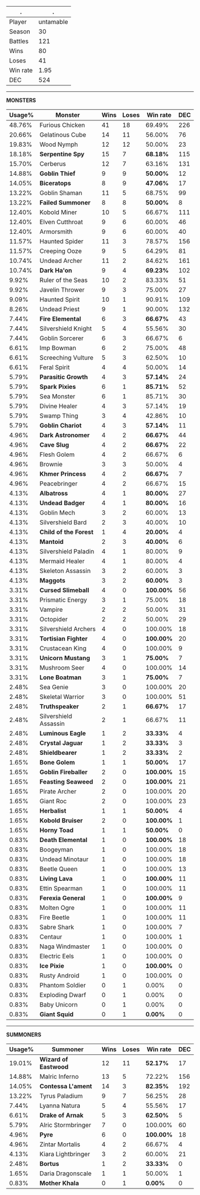 .|.
|-|-
Player|untamable
Season|30
Battles|121
Wins|80
Loses|41
Win rate|1.95
DEC|524

---
**MONSTERS**

Usage%|Monster|Wins|Loses|Win rate|DEC|
-|-|-|-|-|-|
48.76%|Furious Chicken|41|18|69.49%|226|
20.66%|Gelatinous Cube|14|11|56.00%|76|
19.83%|Wood Nymph|12|12|50.00%|23|
18.18%|**Serpentine Spy**|15|7|**68.18%**|115|
15.70%|Cerberus|12|7|63.16%|131|
14.88%|**Goblin Thief**|9|9|**50.00%**|12|
14.05%|**Biceratops**|8|9|**47.06%**|17|
13.22%|Goblin Shaman|11|5|68.75%|99|
13.22%|**Failed Summoner**|8|8|**50.00%**|8|
12.40%|Kobold Miner|10|5|66.67%|111|
12.40%|Elven Cutthroat|9|6|60.00%|46|
12.40%|Armorsmith|9|6|60.00%|40|
11.57%|Haunted Spider|11|3|78.57%|156|
11.57%|Creeping Ooze|9|5|64.29%|81|
10.74%|Undead Archer|11|2|84.62%|161|
10.74%|**Dark Ha'on**|9|4|**69.23%**|102|
9.92%|Ruler of the Seas|10|2|83.33%|51|
9.92%|Javelin Thrower|9|3|75.00%|27|
9.09%|Haunted Spirit|10|1|90.91%|109|
8.26%|Undead Priest|9|1|90.00%|132|
7.44%|**Fire Elemental**|6|3|**66.67%**|43|
7.44%|Silvershield Knight|5|4|55.56%|30|
7.44%|Goblin Sorcerer|6|3|66.67%|6|
6.61%|Imp Bowman|6|2|75.00%|48|
6.61%|Screeching Vulture|5|3|62.50%|10|
6.61%|Feral Spirit|4|4|50.00%|14|
5.79%|**Parasitic Growth**|4|3|**57.14%**|24|
5.79%|**Spark Pixies**|6|1|**85.71%**|52|
5.79%|Sea Monster|6|1|85.71%|30|
5.79%|Divine Healer|4|3|57.14%|19|
5.79%|Swamp Thing|3|4|42.86%|10|
5.79%|**Goblin Chariot**|4|3|**57.14%**|11|
4.96%|**Dark Astronomer**|4|2|**66.67%**|44|
4.96%|**Cave Slug**|4|2|**66.67%**|22|
4.96%|Flesh Golem|4|2|66.67%|6|
4.96%|Brownie|3|3|50.00%|4|
4.96%|**Khmer Princess**|4|2|**66.67%**|7|
4.96%|Peacebringer|4|2|66.67%|15|
4.13%|**Albatross**|4|1|**80.00%**|27|
4.13%|**Undead Badger**|4|1|**80.00%**|16|
4.13%|Goblin Mech|3|2|60.00%|13|
4.13%|Silvershield Bard|2|3|40.00%|10|
4.13%|**Child of the Forest**|1|4|**20.00%**|4|
4.13%|**Mantoid**|2|3|**40.00%**|6|
4.13%|Silvershield Paladin|4|1|80.00%|9|
4.13%|Mermaid Healer|4|1|80.00%|4|
4.13%|Skeleton Assassin|3|2|60.00%|3|
4.13%|**Maggots**|3|2|**60.00%**|3|
3.31%|**Cursed Slimeball**|4|0|**100.00%**|56|
3.31%|Prismatic Energy|3|1|75.00%|18|
3.31%|Vampire|2|2|50.00%|31|
3.31%|Octopider|2|2|50.00%|29|
3.31%|Silvershield Archers|4|0|100.00%|18|
3.31%|**Tortisian Fighter**|4|0|**100.00%**|20|
3.31%|Crustacean King|4|0|100.00%|9|
3.31%|**Unicorn Mustang**|3|1|**75.00%**|7|
3.31%|Mushroom Seer|4|0|100.00%|14|
3.31%|**Lone Boatman**|3|1|**75.00%**|7|
2.48%|Sea Genie|3|0|100.00%|20|
2.48%|Skeletal Warrior|3|0|100.00%|51|
2.48%|**Truthspeaker**|2|1|**66.67%**|17|
2.48%|Silvershield Assassin|2|1|66.67%|11|
2.48%|**Luminous Eagle**|1|2|**33.33%**|4|
2.48%|**Crystal Jaguar**|1|2|**33.33%**|3|
2.48%|**Shieldbearer**|1|2|**33.33%**|2|
1.65%|**Bone Golem**|1|1|**50.00%**|17|
1.65%|**Goblin Fireballer**|2|0|**100.00%**|15|
1.65%|**Feasting Seaweed**|2|0|**100.00%**|21|
1.65%|Pirate Archer|2|0|100.00%|20|
1.65%|Giant Roc|2|0|100.00%|23|
1.65%|**Herbalist**|1|1|**50.00%**|4|
1.65%|**Kobold Bruiser**|2|0|**100.00%**|1|
1.65%|**Horny Toad**|1|1|**50.00%**|0|
0.83%|**Death Elemental**|1|0|**100.00%**|18|
0.83%|Boogeyman|1|0|100.00%|18|
0.83%|Undead Minotaur|1|0|100.00%|18|
0.83%|Beetle Queen|1|0|100.00%|13|
0.83%|**Living Lava**|1|0|**100.00%**|11|
0.83%|Ettin Spearman|1|0|100.00%|11|
0.83%|**Ferexia General**|1|0|**100.00%**|9|
0.83%|Molten Ogre|1|0|100.00%|11|
0.83%|Fire Beetle|1|0|100.00%|11|
0.83%|Sabre Shark|1|0|100.00%|7|
0.83%|Centaur|1|0|100.00%|1|
0.83%|Naga Windmaster|1|0|100.00%|0|
0.83%|Electric Eels|1|0|100.00%|0|
0.83%|**Ice Pixie**|1|0|**100.00%**|0|
0.83%|Rusty Android|1|0|100.00%|0|
0.83%|Phantom Soldier|0|1|0.00%|0|
0.83%|Exploding Dwarf|0|1|0.00%|0|
0.83%|Baby Unicorn|0|1|0.00%|0|
0.83%|**Giant Squid**|0|1|**0.00%**|0|

---
**SUMMONERS**

Usage%|Summoner|Wins|Loses|Win rate|DEC|
-|-|-|-|-|-|
19.01%|**Wizard of Eastwood**|12|11|**52.17%**|17|
14.88%|Malric Inferno|13|5|72.22%|156|
14.05%|**Contessa L'ament**|14|3|**82.35%**|192|
13.22%|Tyrus Paladium|9|7|56.25%|28|
7.44%|Lyanna Natura|5|4|55.56%|17|
6.61%|**Drake of Arnak**|5|3|**62.50%**|5|
5.79%|Alric Stormbringer|7|0|100.00%|60|
4.96%|**Pyre**|6|0|**100.00%**|18|
4.96%|Zintar Mortalis|4|2|66.67%|4|
4.13%|Kiara Lightbringer|3|2|60.00%|21|
2.48%|**Bortus**|1|2|**33.33%**|0|
1.65%|Daria Dragonscale|1|1|50.00%|1|
0.83%|**Mother Khala**|0|1|**0.00%**|0|
